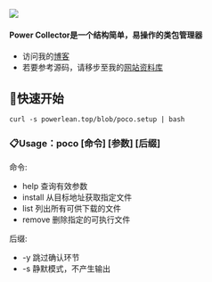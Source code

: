 ![](https://i.loli.net/2020/05/16/yHTszl5Zr4pbEBQ.jpg)

#### Power Collector是一个结构简单，易操作的类包管理器
* 访问我的[博客](https://powerlean.top)
* 若要参考源码，请移步至我的[网站资料库](https://https://github.com/EdgeS5352/EdgeS5352.github.io/blob/master/blob/poco)

## 🏁快速开始
`curl -s powerlean.top/blob/poco.setup | bash`

### 📋Usage：poco [命令] [参数] [后缀]
命令:
- help        查询有效参数
- install     从目标地址获取指定文件
- list        列出所有可供下载的文件
- remove      删除指定的可执行文件

后缀:
- -y          跳过确认环节
- -s          静默模式，不产生输出
